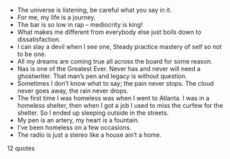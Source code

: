  - The universe is listening, be careful what you say in it.
 - For me, my life is a journey.
 - The bar is so low in rap – mediocrity is king!
 - What makes me different from everybody else just boils down to dissatisfaction.
 - I can slay a devil when I see one, Steady practice mastery of self so not to be one.
 - All my dreams are coming true all across the board for some reason.
 - Nas is one of the Greatest Ever. Never has and never will need a ghostwriter. That man’s pen and legacy is without question.
 - Sometimes I don’t know what to say; the pain never stops. The cloud never goes away, the rain never drops.
 - The first time I was homeless was when I went to Atlanta. I was in a homeless shelter, then when I got a job I used to miss the curfew for the shelter. So I ended up sleeping outside in the streets.
 - My pen is an artery, my heart is a fountain.
 - I’ve been homeless on a few occasions.
 - The radio is just a stereo like a house ain’t a home.

12 quotes